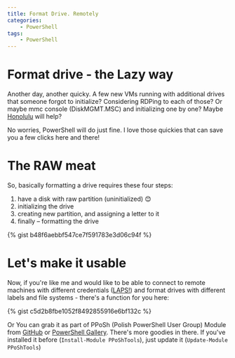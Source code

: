 ```yaml
---
title: Format Drive. Remotely
categories:
    - PowerShell
tags:
    - PowerShell
---
```


# Format drive - the Lazy way

Another day, another quicky. A few new VMs running with additional drives that someone forgot to initialize? Considering RDPing to each of those? Or maybe mmc console (DiskMGMT.MSC) and initializing one by one? Maybe [Honolulu](https://blogs.technet.microsoft.com/windowsserver/2017/09/14/sneak-peek-4-introducing-project-honolulu-our-new-windows-server-management-experience/) will help? 

No worries, PowerShell will do just fine. I love those quickies that can save you a few clicks here and there!

# The RAW meat

So, basically formatting a drive requires these four steps:
1.	have a disk with raw partition (uninitialized) 😊
2.	initializing the drive
3.	creating new partition, and assigning a letter to it
4.	finally – formatting the drive

{% gist b48f6aebbf547ce7f591783e3d06c94f %}

# Let's make it usable

Now, if you're like me and would like to be able to connect to remote machines with different credentials ([LAPS!](https://www.mczerniawski.pl/laps/powershell/tutorial/deploy-laps-with-powershell/)) and format drives with different labels and file systems - there's a function for you here:

{% gist c5d2b8fbe1052f8492855916e6bf132c %}

Or You can grab it as part of PPoSh (Polish PowerShell User Group) Module from [GitHub](https://github.com/PPOSHGROUP/PPoShTools) or [PowerShell Gallery](https://www.powershellgallery.com/packages/PPoShTools). There's more goodies in there.
If you've installed it before (`Install-Module PPoShTools`), just update it (`Update-Module PPoShTools`)

